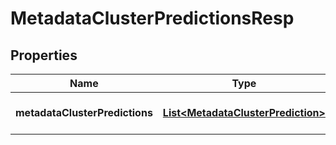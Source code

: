 # MetadataClusterPredictionsResp

## Properties
Name | Type | Description | Notes
------------ | ------------- | ------------- | -------------
**metadataClusterPredictions** | [**List&lt;MetadataClusterPrediction&gt;**](MetadataClusterPrediction.md) | metadata cluster predictions | 
